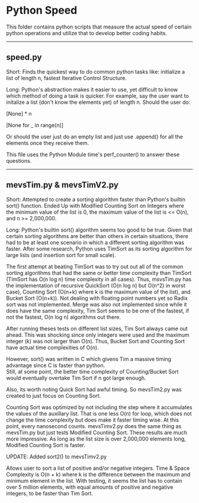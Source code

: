 Python Speed
=============================================

This folder contains python scripts that measure the actual speed of certain python operations and utilize that to develop better coding habits. 

-------------------------------------------
speed.py
-------------------------------------------
Short: Finds the quickest way to do common python tasks like: initialize a list of length n, fastest Iterative 
Control Structure.

Long: Python's abstraction makes it easier to use, yet difficult to know which method of doing a task is quicker. 
For example, say the user want to initalize a list (don't know the elements yet) of length n. Should the user do:

[None] * n 

[None for _ in range(n)]

Or should the user just do an empty list and just use .append() for all the elements once they receive them.

This file uses the Python Module time's perf_counter() to answer these questions.


-------------------------------------------
mevsTim.py & mevsTimV2.py
-------------------------------------------
Short: Attempted to create a sorting algorithm faster than Python's builtin sort() function. Ended Up with 
Modified Counting Sort on Integers where the minimum value of the list is 0, the maximum value of the list is <= 
O(n), and n >= 2,000,000.

Long: Python's builtin sort() algorithm seems too good to be true. Given that certain sorting algorithms are 
better than others in certain situations, there had to be at least one scenario in which a different sorting 
algorithm was faster. After some research, Python uses TimSort as its sorting algorithm for large lists (and 
insertion sort for small scale). 

The first attempt at beating TimSort was to try out out all of the common sorting algorithms that had the same or 
better time complexity than TimSort (TimSort has O(n log n) time complexity in all cases). Thus, msvsTim.py has 
the implementation of recursive QuickSort (O(n log n) but O(n^2) in worst case), Counting Sort (O(n+k) where k is 
the maximum value of the list), and Bucket Sort (O(n+k)). Not dealing with floating point numbers yet so Radix 
sort was not implemented. Merge was also not implemented since while it does have the same complexity, Tim Sort 
seems to be one of the fastest, if not the fastest, O(n log n) algorithms out there. 

After running theses tests on different list sizes, Tim Sort always came out ahead. This was shocking since only 
integers were used and the maximum integer (k) was not larger than O(n). Thus, Bucket Sort and Counting Sort have 
actual time complexities of O(n). 

However, sort() was written in C which givens Tim a massive timing advantage since C is faster than python.  
Still, at some point, the better time complexity of Counting/Bucket Sort would eventually overtake Tim Sort if n 
got large enough.

Also, its worth noting Quick Sort had awful timing. So mevsTim2.py was created to just focus on Counting Sort.

Counting Sort was optimized by not including the step where it accumulates the values of the auxillary list. That 
is one less O(n) for loop, which does not change the time complexity but does make it faster timing wise. At this 
point, every nanosecond counts. mevsTimv2.py does the same thing as mevsTim.py but just tests Modified 
Counting Sort. These results are much more impressive. As long as the list size is over 2,000,000 elements long, 
Modified Counting Sort is faster. 

UPDATE: Added sort2() to mevsTimv2.py

Allows user to sort a list of positive and/or negative integers. Time & Space Complexity is O(n + k) where k is 
the difference between the maximum and minimum element in the list. With testing, it seems the list has to 
contain over 5 million elements, with equal amounts of positive and negative integers, to be faster than Tim 
Sort. 

